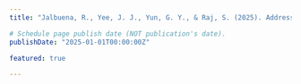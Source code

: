 ```yaml
---
title: "Jalbuena, R., Yee, J. J., Yun, G. Y., & Raj, S. (2025). Addressing landcover bias in spatial downscaling of MODIS land surface temperature using generative adversarial network-based regression model (RGAN). Advances in Space Research, 76(6), 3445-3464."

# Schedule page publish date (NOT publication's date).
publishDate: "2025-01-01T00:00:00Z"

featured: true

---
```

